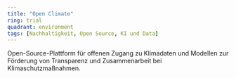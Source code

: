 ```yaml
---
title: "Open Climate"
ring: trial
quadrant: environment
tags: [Nachhaltigkeit, Open Source, KI und Data]
---
```


Open-Source-Plattform für offenen Zugang zu Klimadaten und Modellen zur Förderung von Transparenz und Zusammenarbeit bei Klimaschutzmaßnahmen.
